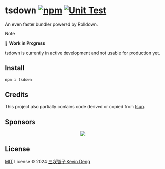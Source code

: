 # tsdown [![npm](https://img.shields.io/npm/v/tsdown.svg)](https://npmjs.com/package/tsdown) [![Unit Test](https://github.com/sxzz/tsdown/actions/workflows/unit-test.yml/badge.svg)](https://github.com/sxzz/tsdown/actions/workflows/unit-test.yml)

An even faster bundler powered by Rolldown.

> [!NOTE]
> 🚧 **Work in Progress**
>
> tsdown is currently in active development and not usable for production yet.

## Install

```bash
npm i tsdown
```

## Credits

This project also partially contains code derived or copied from [tsup](https://github.com/egoist/tsup).

## Sponsors

<p align="center">
  <a href="https://cdn.jsdelivr.net/gh/sxzz/sponsors/sponsors.svg">
    <img src='https://cdn.jsdelivr.net/gh/sxzz/sponsors/sponsors.svg'/>
  </a>
</p>

## License

[MIT](./LICENSE) License © 2024 [三咲智子 Kevin Deng](https://github.com/sxzz)
